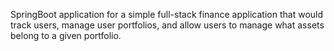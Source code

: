 SpringBoot application for a simple full-stack finance application that would track users, manage user portfolios, and allow users to manage what assets belong to a given portfolio.

